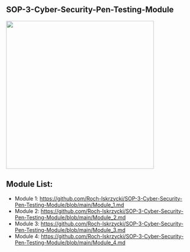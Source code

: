 
## SOP-3-Cyber-Security-Pen-Testing-Module

<img src="https://www.lumificyber.com/wp-content/uploads/2023/08/blog_penetration_tester.jpg" width="400"/>

## Module List:

- Module 1: https://github.com/Roch-Iskrzycki/SOP-3-Cyber-Security-Pen-Testing-Module/blob/main/Module_1.md  
- Module 2: https://github.com/Roch-Iskrzycki/SOP-3-Cyber-Security-Pen-Testing-Module/blob/main/Module_2.md  
- Module 3: https://github.com/Roch-Iskrzycki/SOP-3-Cyber-Security-Pen-Testing-Module/blob/main/Module_3.md  
- Module 4: https://github.com/Roch-Iskrzycki/SOP-3-Cyber-Security-Pen-Testing-Module/blob/main/Module_4.md  
